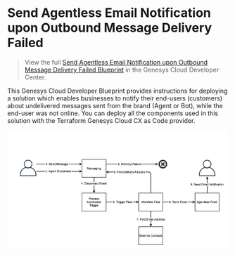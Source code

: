 # Send Agentless Email Notification upon Outbound Message Delivery Failed

> View the full [Send Agentless Email Notification upon Outbound Message Delivery Failed Blueprint](https://developer.mypurecloud.com/blueprints/send-email-notification-when-outbound-message-fails-blueprint/ "Goes to the Send Agentless Email Notification upon Outbound Message Delivery Failed Blueprint") in the Genesys Cloud Developer Center.

This Genesys Cloud Developer Blueprint provides instructions for deploying a solution which enables businesses to notify their end-users (customers) about undelivered messages sent from the brand (Agent or Bot), while the end-user was not online. You can deploy all the components used in this solution with the Terraform Genesys Cloud CX as Code provider.

![Flowchart](blueprint/images/overview.png "Flowchart")

